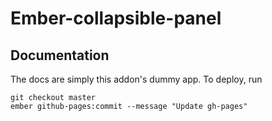 # Ember-collapsible-panel

## Documentation

The docs are simply this addon's dummy app. To deploy, run

```
git checkout master
ember github-pages:commit --message "Update gh-pages"
```

